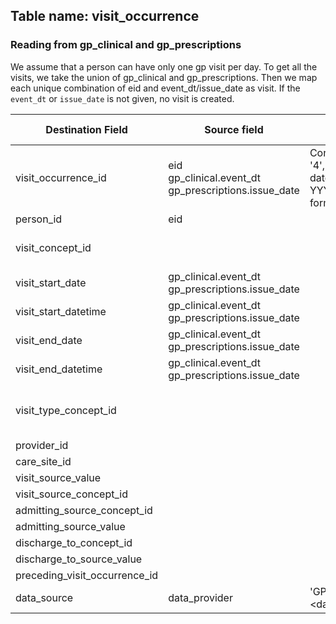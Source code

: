 ## Table name: visit_occurrence

### Reading from gp_clinical and gp_prescriptions

We assume that a person can have only one gp visit per day. 
To get all the visits, we take the union of gp_clinical and gp_prescriptions. Then we map each unique combination of eid and event_dt/issue_date as visit.
If the `event_dt` or `issue_date` is not given, no visit is created.

| Destination Field | Source field | Logic | Comment field |
| --- | --- | --- | --- |
| visit_occurrence_id | eid<br>gp_clinical.event_dt<br>gp_prescriptions.issue_date | Concatenate '4', eid and the date in YYYYMMDD format |  |
| person_id | eid |  |  |
| visit_concept_id |  |  | 38004453 - Family Practice |
| visit_start_date | gp_clinical.event_dt<br>gp_prescriptions.issue_date |  |  |
| visit_start_datetime | gp_clinical.event_dt<br>gp_prescriptions.issue_date |  |  |
| visit_end_date | gp_clinical.event_dt<br>gp_prescriptions.issue_date |  |  |
| visit_end_datetime | gp_clinical.event_dt<br>gp_prescriptions.issue_date |  |  |
| visit_type_concept_id |  |  | 32827 - 'EHR encounter record' |
| provider_id |  |  |  |
| care_site_id |  |  |  |
| visit_source_value |  |  |  |
| visit_source_concept_id |  |  |  |
| admitting_source_concept_id |  |  |  |
| admitting_source_value |  |  |  |
| discharge_to_concept_id |  |  |  |
| discharge_to_source_value |  |  |  |
| preceding_visit_occurrence_id |  |  |  |
| data_source | data_provider | 'GP-<data_provider> |  |

